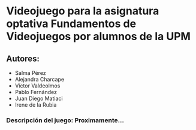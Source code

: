 # Videojuego para la asignatura optativa Fundamentos de Videojuegos por alumnos de la UPM

## Autores:
- Salma Pérez 
- Alejandra Charcape
- Víctor Valdeolmos
- Pablo Fernández
- Juan Diego Matiaci
- Irene de la Rubia

### Descripción del juego: Proximamente...
